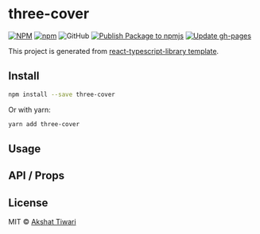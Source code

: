 # three-cover

[![NPM](https://img.shields.io/npm/v/three-cover.svg)](https://www.npmjs.com/package/three-cover)
[![npm](https://img.shields.io/npm/dm/three-cover.svg)](https://www.npmjs.com/package/three-cover)
![GitHub](https://img.shields.io/github/license/akshaaatt/three-cover)
[![Publish Package to npmjs](https://github.com/akshaaatt/three-cover/actions/workflows/npm.yml/badge.svg?branch=main)](https://github.com/akshaaatt/three-cover/actions/workflows/npm.yml)
[![Update gh-pages](https://github.com/akshaaatt/three-cover/actions/workflows/gh-pages.yml/badge.svg)](https://github.com/akshaaatt/three-cover/actions/workflows/gh-pages.yml)

This project is generated from [react-typescript-library template](https://github.com/akshaaatt/react-typescript-library).

## Install

```bash
npm install --save three-cover
```

Or with yarn:

```bash
yarn add three-cover
```

## Usage


## API / Props


## License

MIT © [Akshat Tiwari](https://github.com/akshaaaatt)
